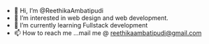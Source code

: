 - 👋 Hi, I’m @ReethikaAmbatipudi
- 👀 I’m interested in web design and web development.
- 🌱 I’m currently learning Fullstack development
- 📫 How to reach me ...mail me @ reethikaambatipudi@gmail.com

<!---
Reethikaraj/Reethikaraj is a ✨ special ✨ repository because its `README.md` (this file) appears on your GitHub profile.
You can click the Preview link to take a look at your changes.
--->
